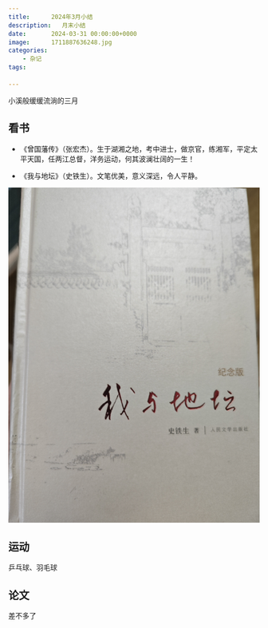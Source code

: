 ```yaml
---
title:      2024年3月小结
description:   月末小结
date:       2024-03-31 00:00:00+0000
image:      1711887636248.jpg
categories:
    - 杂记
tags:
    
---
```


小溪般缓缓流淌的三月

## 看书

- 《曾国藩传》（张宏杰）。生于湖湘之地，考中进士，做京官，练湘军，平定太平天国，任两江总督，洋务运动，何其波澜壮阔的一生！

- 《我与地坛》（史铁生）。文笔优美，意义深远，令人平静。

![](1711887636245.jpg)


## 运动

乒乓球、羽毛球

## 论文

差不多了